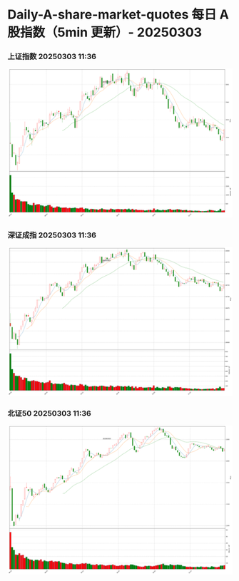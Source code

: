 
# Daily-A-share-market-quotes 每日 A 股指数（5min 更新）- 20250303

### 上证指数 20250303 11:36
![](./fig/2025/3/20250303-sh000001.png)

### 深证成指 20250303 11:36
![](./fig/2025/3/20250303-sz399001.png)

### 北证50 20250303 11:36
![](./fig/2025/3/20250303-bj899050.png)
